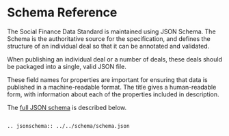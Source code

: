 Schema Reference
================
The Social Finance Data Standard is maintained using JSON Schema. The Schema is the authoritative source for the specification, and defines the structure of an individual deal so that it can be annotated and validated.

When publishing an individual deal or a number of deals, these deals should be packaged into a single, valid JSON file.

These field names for properties are important for ensuring that data is published in a machine-readable format. The title gives a human-readable form, with information about each of the properties included in description.

The [full JSON schema](../_static/docson/index.html#../schema.json) is described below.

<script src="../_static/docson/widget.js" data-schema="../schema.json"> </script>

```eval_rst

.. jsonschema:: ../../schema/schema.json

```
